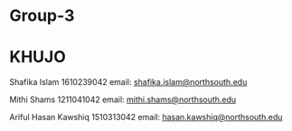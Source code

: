 # Group-3
# KHUJO

Shafika Islam 1610239042 email: shafika.islam@northsouth.edu

Mithi Shams   1211041042 email: mithi.shams@northsouth.edu

Ariful Hasan Kawshiq 1510313042 email: hasan.kawshiq@northsouth.edu
